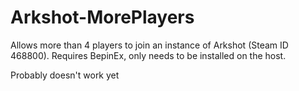 # Arkshot-MorePlayers
Allows more than 4 players to join an instance of Arkshot (Steam ID 468800). Requires BepinEx, only needs to be installed on the host.

Probably doesn't work yet
